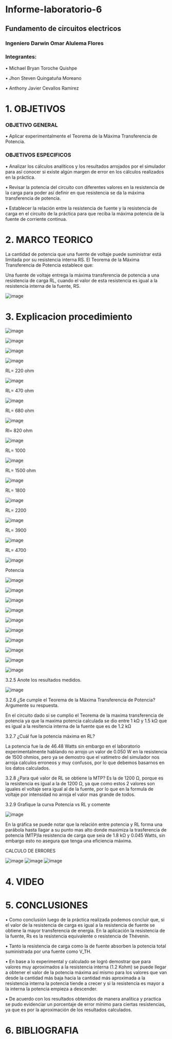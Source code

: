 # Informe-laboratorio-6

## Fundamento de circuitos electricos

### Ingeniero Darwin Omar Alulema Flores

### Integrantes:
•	Michael Bryan Toroche Quishpe 

•	Jhon Steven Quingatuña Moreano

•	 Anthony Javier Cevallos Ramirez

# 1. OBJETIVOS


### OBJETIVO GENERAL
•	Aplicar experimentalmente el Teorema de la Máxima Transferencia de Potencia.
### OBJETIVOS ESPECIFICOS
•	Analizar los cálculos analíticos y los resultados arrojados por el simulador para así conocer si existe algún margen de error en los cálculos realizados en la práctica.

•	Revisar la potencia del circuito con diferentes valores en la resistencia de la carga para poder así definir en que resistencia se da la máxima transferencia de potencia.

•	Establecer la relación entre la resistencia de fuente y la resistencia de carga en el circuito de la práctica para que reciba la máxima potencia de la fuente de corriente continua.




# 2. MARCO TEORICO


La cantidad de potencia que una fuente de voltaje puede suministrar está limitada por su resistencia interna RS. El Teorema de la Máxima Transferencia de Potencia establece que:

Una fuente de voltaje entrega la máxima transferencia de potencia a una resistencia de carga RL, cuando el valor de esta resistencia es igual a la resistencia interna de la fuente, RS.

![image](https://user-images.githubusercontent.com/116813974/211882722-adfa04c1-86bc-4514-a949-6175ac02b425.png)


# 3. Explicacion procedimiento

![image](https://user-images.githubusercontent.com/116761073/211934331-8861620a-285c-4eb0-aebc-d27c103e6fe8.png)

![image](https://user-images.githubusercontent.com/116761073/211942464-8b778b96-6892-44ab-af8e-76e86c3a6cc2.png)

![image](https://user-images.githubusercontent.com/116761073/211942492-728f548b-dcf8-408f-a871-61ce3cf7e2be.png)

![image](https://user-images.githubusercontent.com/116761073/211942541-314ccd08-6df2-4c4a-b91c-58d7c853d8ee.png)

RL= 220 ohm

![image](https://user-images.githubusercontent.com/116761073/211944237-a06e778f-311f-40ff-ae10-d692b0a5924e.png)

RL= 470 ohm

![image](https://user-images.githubusercontent.com/116761073/211944353-1a056b15-b5a8-4d60-9ed4-1a444ccef3db.png)

RL= 680 ohm

![image](https://user-images.githubusercontent.com/116761073/211944440-2f943e0c-41f9-4c77-890d-5fe12596d9fb.png)

Rl= 820 ohm

![image](https://user-images.githubusercontent.com/116761073/211944523-7c972f11-b3db-40b7-9342-559eb4d2b038.png)

RL= 1000

![image](https://user-images.githubusercontent.com/116761073/211944596-ece08880-1ae7-4041-82e3-44efcd9fc66f.png)

RL= 1500 ohm

![image](https://user-images.githubusercontent.com/116761073/211944672-833edabc-c2c9-4cdd-97ca-d964999f44ab.png)

RL= 1800

![image](https://user-images.githubusercontent.com/116761073/211944734-78a74f6b-fee1-42b5-83fd-66ea2556a7ec.png)

RL= 2200

![image](https://user-images.githubusercontent.com/116761073/211944831-025d53c2-ce2b-43d2-b081-e063b82c626c.png)

RL= 3900

![image](https://user-images.githubusercontent.com/116761073/211944922-0bb903a4-4c99-49b2-a996-4e837976fba6.png)

RL= 4700

![image](https://user-images.githubusercontent.com/116761073/211944992-71f838a8-3dfa-451c-a8f9-ff31f568a486.png)

Potencia

![image](https://user-images.githubusercontent.com/116761073/212223922-0313ef9a-1da6-4ed3-b700-9924eed929ea.png)

![image](https://user-images.githubusercontent.com/116761073/212223980-d5cf137d-1e93-40e6-871d-4941f2fc3a8f.png)

![image](https://user-images.githubusercontent.com/116761073/212224027-d24d6d2e-6812-467f-8116-c6312995ca37.png)

![image](https://user-images.githubusercontent.com/116761073/212224059-4e2d0ddb-da99-4733-95c4-3579b177982f.png)

![image](https://user-images.githubusercontent.com/116761073/212224111-eaf716bb-714c-4d65-b3bb-a6dac5b76dde.png)

![image](https://user-images.githubusercontent.com/116761073/212224157-fa83b163-ed31-44f1-9532-76dde705e4b4.png)

![image](https://user-images.githubusercontent.com/116761073/212224194-88b10411-7c91-4a5e-9f58-722913cfcf81.png)

![image](https://user-images.githubusercontent.com/116761073/212224245-15dbe1fe-6902-4756-8b4b-95c175a99a51.png)

![image](https://user-images.githubusercontent.com/116761073/212224294-15174f89-3ae6-4638-830b-3821847c1090.png)

![image](https://user-images.githubusercontent.com/116761073/212224341-08294bb9-6fd0-4007-8ce0-ac33b037df38.png)

3.2.5 Anote los resultados medidos.

![image](https://user-images.githubusercontent.com/116775893/212346432-01bd923e-24f0-4f23-8cb3-02a65352fd48.png)

3.2.6 ¿Se cumple el Teorema de la Máxima Transferencia de Potencia? Argumente su respuesta.

En el circuito dado si se cumplio el Teorema de la maxima transferencia de potencia ya que la maxima potencia calculada se dio entre 1 kΩ y 1.5 kΩ que es igual a la resitencia interna de la fuente que es de 1.2 kΩ

3.2.7 ¿Cuál fue la potencia máxima en RL?

La potencia fue la de 46.48 Watts sin embargo en el laboratorio experimentalmente hablando no arrojo un valor de 0.050 W en la resistencia de 1500 ohmios, pero ya se demostro que el vatímetro del simulador nos arroja calculos erroneos y muy confusos, por lo que debemos basarnos en los datos calculados.

3.2.8 ¿Para qué valor de RL se obtiene la MTP? Es la de 1200 Ω, porque es la resistencia es igual a la de 1200 Ω, ya que como estos 2 valores son iguales el voltaje sera igual al de la fuente, por lo que en la formula de voltaje por intensidad no arroja el valor mas grande de todos.

3.2.9 Grafique la curva Potencia vs RL y comente

![image](https://user-images.githubusercontent.com/116775893/212346669-c8a0c141-6fa0-4a17-b747-16238d62377c.png)

En la gráfica se puede notar que la relación entre potencia y RL forma una parábola hasta llagar a su punto mas alto donde maximiza la trasferencia de potencia (MTP)la resistencia de carga que seía de 1.8 kΩ y 0.045 Watts, sin embargo esto no asegura que tenga una eficiencia máxima.

CALCULO DE ERRORES

![image](https://user-images.githubusercontent.com/116775893/212347059-a23c3df8-0292-40a2-8152-98a27b6d89f7.png)
![image](https://user-images.githubusercontent.com/116775893/212347114-8b30752a-a535-408f-ae2e-5df50953ec69.png)
![image](https://user-images.githubusercontent.com/116775893/212347148-b49bff5a-f521-4e70-92fe-763396e2d9eb.png)

# 4. VIDEO


# 5. CONCLUSIONES
•	Como conclusión luego de la práctica realizada podemos concluir que, si el valor de la resistencia de carga es igual a la resistencia de fuente se obtiene la mayor transferencia de energía. En la aplicación la resistencia de la fuente, Rs es la resistencia equivalente o resistencia de Thévenin.

•	Tanto la resistencia de carga como la de fuente absorben la potencia total suministrada por una fuente como V_TH.

•	En base a lo experimental y calculado se logró demostrar que para valores muy aproximados a la resistencia interna (1.2 Kohm) se puede llegar a obtener el valor de la potencia máxima así mismo para los valores que van desde la cantidad más baja hacia la cantidad más aproximada a la resistencia interna la potencia tiende a crecer y si la resistencia es mayor a la interna la potencia empieza a descender.

•	De acuerdo con los resultados obtenidos de manera analítica y practica se pudo evidenciar un porcentaje de error mínimo para ciertas resistencias, ya que es por la aproximación de los resultados calculados.


# 6. BIBLIOGRAFIA
